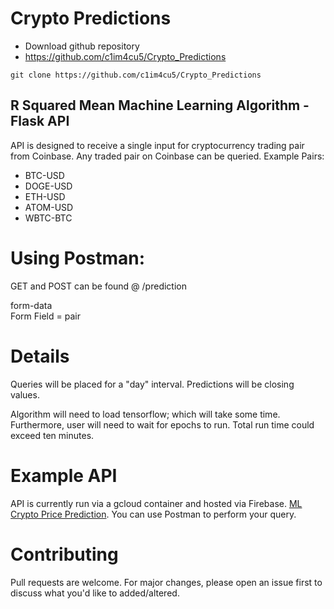 # Crypto Predictions

- Download github repository
 - https://github.com/c1im4cu5/Crypto_Predictions

```
git clone https://github.com/c1im4cu5/Crypto_Predictions
```

## R Squared Mean Machine Learning Algorithm - Flask API

API is designed to receive a single input for cryptocurrency trading pair from Coinbase. Any traded pair on Coinbase can be queried. Example Pairs:

- BTC-USD
- DOGE-USD
- ETH-USD
- ATOM-USD
- WBTC-BTC

# Using Postman:
GET and POST can be found @ /prediction

form-data<br>
Form Field = pair

# Details
Queries will be placed for a "day" interval. Predictions will be closing values.<p>

Algorithm will need to load tensorflow; which will take some time. Furthermore, user will need to wait for epochs to run. Total run time could exceed ten minutes. <p>

# Example API <br>
API is currently run via a gcloud container and hosted via Firebase. [ML Crypto Price Prediction](https://d139-47zlezkatq-uc.a.run.app/prediction). You can use Postman to perform your query.<p>
 
# Contributing <br>
Pull requests are welcome. For major changes, please open an issue first to discuss what you'd like to added/altered.
